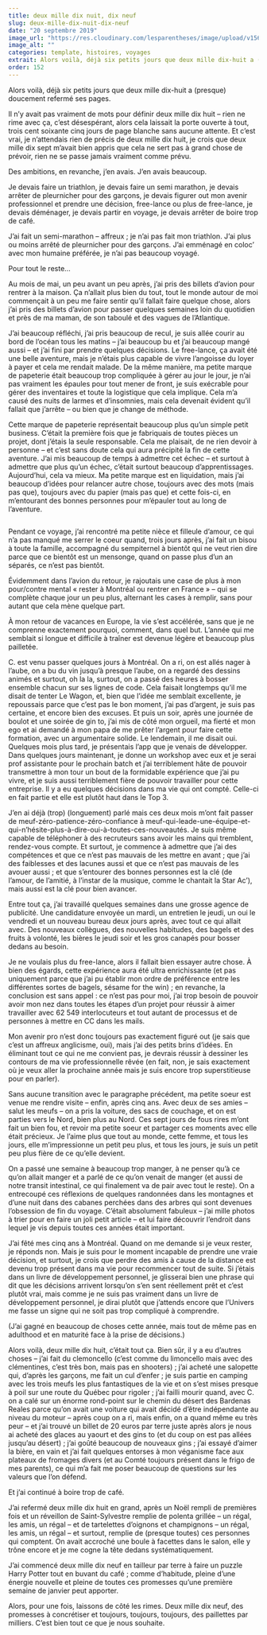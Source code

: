 ```yaml
---
title: deux mille dix nuit, dix neuf
slug: deux-mille-dix-nuit-dix-neuf
date: "20 septembre 2019"
image_url: "https://res.cloudinary.com/lesparentheses/image/upload/v1569002037/test/coworkamping_100.jpg"
image_alt: ""
categories: template, histoires, voyages
extrait: Alors voilà, déjà six petits jours que deux mille dix-huit a (presque) doucement refermé ses pages. Il n’y avait pas vraiment de mots pour définir deux mille dix huit – rien ne rime avec ça, c’est désespérant, alors cela laissait la porte ouverte à tout, trois cent soixante cinq jours de page blanche sans aucune attente. Et c’est vrai, je n’attendais rien de précis de deux mille dix huit, je crois que deux mille dix sept m’avait bien appris que cela ne sert pas à grand chose de prévoir, rien ne se passe jamais vraiment comme prévu.
order: 152
---
```


<div class="main-container">

  <div class="single-post--section">
    <p class="single-post--text">
      Alors voilà, déjà six petits jours que deux mille dix-huit a (presque) doucement refermé ses pages.
    </p>
    <p class="single-post--text">
      Il n’y avait pas vraiment de mots pour définir deux mille dix huit – rien ne rime avec ça, c’est désespérant, alors cela laissait la porte ouverte à tout, trois cent soixante cinq jours de page blanche sans aucune attente. Et c’est vrai, je n’attendais rien de précis de deux mille dix huit, je crois que deux mille dix sept m’avait bien appris que cela ne sert pas à grand chose de prévoir, rien ne se passe jamais vraiment comme prévu.
    </p>
    <p class="single-post--text">
      Des ambitions, en revanche, j’en avais. J’en avais beaucoup.
    </p>
    <p class="single-post--text">
      Je devais faire un triathlon, je devais faire un semi marathon, je devais arrêter de pleurnicher pour des garçons, je devais figurer out mon avenir professionnel et prendre une décision, free-lance ou plus de free-lance, je devais déménager, je devais partir en voyage, je devais arrêter de boire trop de café.
    </p>
    <p class="single-post--text">
      J’ai fait un semi-marathon – affreux ; je n’ai pas fait mon triathlon. J’ai plus ou moins arrêté de pleurnicher pour des garçons. J’ai emménagé en coloc’ avec mon humaine préférée, je n’ai pas beaucoup voyagé.
    </p>
    <p class="single-post--text">
      Pour tout le reste…
    </p>
  </div>

  <div class="single-post--section">
    <p class="single-post--text">
      Au mois de mai, un peu avant un peu après, j’ai pris des billets d’avion pour rentrer à la maison. Ça n’allait plus bien du tout, tout le monde autour de moi commençait à un peu me faire sentir qu’il fallait faire quelque chose, alors j’ai pris des billets d’avion pour passer quelques semaines loin du quotidien et près de ma maman, de son taboulé et des vagues de l’Atlantique.
    </p>
    <p class="single-post--text">
      J’ai beaucoup réfléchi, j’ai pris beaucoup de recul, je suis allée courir au bord de l’océan tous les matins – j’ai beaucoup bu et j’ai beaucoup mangé aussi – et j’ai fini par prendre quelques décisions. Le free-lance, ça avait été une belle aventure, mais je n’étais plus capable de vivre l’angoisse du loyer à payer et cela me rendait malade. De la même manière, ma petite marque de papeterie était beaucoup trop compliquée à gérer au jour le jour, je n’ai pas vraiment les épaules pour tout mener de front, je suis exécrable pour gérer des inventaires et toute la logistique que cela implique. Cela m’a causé des nuits de larmes et d’insomnies, mais cela devenait évident qu’il fallait que j’arrête – ou bien que je change de méthode.
    </p>
    <p class="single-post--text">
      Cette marque de papeterie représentait beaucoup plus qu’un simple petit business. C’était la première fois que je fabriquais de toutes pièces un projet, dont j’étais la seule responsable. Cela me plaisait, de ne rien devoir à personne – et c’est sans doute cela qui aura précipité la fin de cette aventure. J’ai mis beaucoup de temps à admettre cet échec – et surtout à admettre que plus qu’un échec, c’était surtout beaucoup d’apprentissages. Aujourd’hui, cela va mieux. Ma petite marque est en liquidation, mais j’ai beaucoup d’idées pour relancer autre chose, toujours avec des mots (mais pas que), toujours avec du papier (mais pas que) et cette fois-ci, en m’entourant des bonnes personnes pour m’épauler tout au long de l’aventure.
    </p>
  </div>

  <div class="single-post--image-gallery grid">
    <div class="is-one-half">
      <img src="https://res.cloudinary.com/lesparentheses/image/upload/v1569002038/test/coworkamping_63.jpg" alt="">
    </div>
    <div class="is-one-half">
      <img src="https://res.cloudinary.com/lesparentheses/image/upload/v1569002037/test/coworkamping_16.jpg" alt="">
    </div>
  </div>

  <div class="single-post--section">
    <p class="single-post--text">
      Pendant ce voyage, j’ai rencontré ma petite nièce et filleule d’amour, ce qui n’a pas manqué me serrer le coeur quand, trois jours après, j’ai fait un bisou à toute la famille, accompagné du sempiternel à bientôt qui ne veut rien dire parce que ce bientôt est un mensonge, quand on passe plus d’un an séparés, ce n’est pas bientôt.
    </p>
    <p class="single-post--text">
      Évidemment dans l’avion du retour, je rajoutais une case de plus à mon pour/contre mental « rester à Montréal ou rentrer en France » – qui se complète chaque jour un peu plus, alternant les cases à remplir, sans pour autant que cela mène quelque part.
    </p>
    <p class="single-post--text">
      À mon retour de vacances en Europe, la vie s’est accélérée, sans que je ne comprenne exactement pourquoi, comment, dans quel but. L’année qui me semblait si longue et difficile à traîner est devenue légère et beaucoup plus pailletée.
    </p>
  </div>

  <div class="single-post--section">
    <p class="single-post--text">
      C. est venu passer quelques jours à Montréal. On a ri, on est allés nager à l’aube, on a bu du vin jusqu’à presque l’aube, on a regardé des dessins animés et surtout, oh la la, surtout, on a passé des heures à bosser ensemble chacun sur ses lignes de code. Cela faisait longtemps qu’il me disait de tenter Le Wagon, et, bien que l’idée me semblait excellente, je repoussais parce que c’est pas le bon moment, j’ai pas d’argent, je suis pas certaine, et encore bien des excuses. Et puis un soir, après une journée de boulot et une soirée de gin to, j’ai mis de côté mon orgueil, ma fierté et mon ego et ai demandé à mon papa de me prêter l’argent pour faire cette formation, avec un argumentaire solide. Le lendemain, il me disait oui. Quelques mois plus tard, je présentais l’app que je venais de développer. Dans quelques jours maintenant, je donne un workshop avec eux et je serai prof assistante pour le prochain batch et j’ai terriblement hâte de pouvoir transmettre à mon tour un bout de la formidable expérience que j’ai pu vivre, et je suis aussi terriblement fière de pouvoir travailler pour cette entreprise.
      Il y a eu quelques décisions dans ma vie qui ont compté. Celle-ci en fait partie et elle est plutôt haut dans le Top 3.
    </p>
    <p class="single-post--text">
      J’en ai déjà (trop) (longuement) parlé mais ces deux mois m’ont fait passer de meuf-zéro-patience-zéro-confiance à meuf-qui-leade-une-équipe-et-qui-n’hésite-plus-à-dire-oui-à-toutes-ces-nouveautés. Je suis même capable de téléphoner à des recruteurs sans avoir les mains qui tremblent, rendez-vous compte. Et surtout, je commence à admettre que j’ai des compétences et que ce n’est pas mauvais de les mettre en avant ; que j’ai des faiblesses et des lacunes aussi et que ce n’est pas mauvais de les avouer aussi ; et que s’entourer des bonnes personnes est la clé (de l’amour, de l’amitié, à l’instar de la musique, comme le chantait la Star Ac’), mais aussi est la clé pour bien avancer.
    </p>
  </div>

  <div class="single-post--section">
    <p class="single-post--text">
      Entre tout ça, j’ai travaillé quelques semaines dans une grosse agence de publicité. Une candidature envoyée un mardi, un entretien le jeudi, un oui le vendredi et un nouveau bureau deux jours après, avec tout ce qui allait avec. Des nouveaux collègues, des nouvelles habitudes, des bagels et des fruits à volonté, les bières le jeudi soir et les gros canapés pour bosser dedans au besoin.
    </p>
    <p class="single-post--text">
      Je ne voulais plus du free-lance, alors il fallait bien essayer autre chose. À bien des égards, cette expérience aura été ultra enrichissante (et pas uniquement parce que j’ai pu établir mon ordre de préférence entre les différentes sortes de bagels, sésame for the win) ; en revanche, la conclusion est sans appel : ce n’est pas pour moi, j’ai trop besoin de pouvoir avoir mon nez dans toutes les étapes d’un projet pour réussir à aimer travailler avec 62 549 interlocuteurs et tout autant de processus et de personnes à mettre en CC dans les mails.
    </p>
    <p class="single-post--text">
      Mon avenir pro n’est donc toujours pas exactement figuré out (je sais que c’est un affreux anglicisme, oui), mais j’ai des petits brins d’idées. En éliminant tout ce qui ne me convient pas, je devrais réussir à dessiner les contours de ma vie professionnelle rêvée (en fait, non, je sais exactement où je veux aller la prochaine année mais je suis encore trop superstitieuse pour en parler).
    </p>
  </div>

  <div class="single-post--section">
    <p class="single-post--text">
      Sans aucune transition avec le paragraphe précédent, ma petite soeur est venue me rendre visite – enfin, après cinq ans. Avec deux de ses amies – salut les meufs – on a pris la voiture, des sacs de couchage, et on est parties vers le Nord, bien plus au Nord. Ces sept jours de fous rires m’ont fait un bien fou, et revoir ma petite soeur et partager ces moments avec elle était précieux. Je l’aime plus que tout au monde, cette femme, et tous les jours, elle m’impressionne un petit peu plus, et tous les jours, je suis un petit peu plus fière de ce qu’elle devient.
    </p>
    <p class="single-post--text">
      On a passé une semaine à beaucoup trop manger, à ne penser qu’à ce qu’on allait manger et a parlé de ce qu’on venait de manger (et aussi de notre transit intestinal, ce qui finalement va de pair avec tout le reste). On a entrecoupé ces réflexions de quelques randonnées dans les montagnes et d’une nuit dans des cabanes perchées dans des arbres qui sont devenues l’obsession de fin du voyage. C’était absolument fabuleux – j’ai mille photos à trier pour en faire un joli petit article – et lui faire découvrir l’endroit dans lequel je vis depuis toutes ces années était important.
    </p>
    <p class="single-post--text">
      J’ai fêté mes cinq ans à Montréal. Quand on me demande si je veux rester, je réponds non. Mais je suis pour le moment incapable de prendre une vraie décision, et surtout, je crois que perdre des amis à cause de la distance est devenu trop présent dans ma vie pour recommencer tout de suite. Si j’étais dans un livre de développement personnel, je glisserai bien une phrase qui dit que les décisions arrivent lorsqu’on s’en sent réellement prêt et c’est plutôt vrai, mais comme je ne suis pas vraiment dans un livre de développement personnel, je dirai plutôt que j’attends encore que l’Univers me fasse un signe qui ne soit pas trop compliqué à comprendre.
    </p>
    <p class="single-post--text">
        (J’ai gagné en beaucoup de choses cette année, mais tout de même pas en adulthood et en maturité face à la prise de décisions.)
    </p>
  </div>

  <div class="single-post--section">
    <p class="single-post--text">
      Alors voilà, deux mille dix huit, c’était tout ça. Bien sûr, il y a eu d’autres choses – j’ai fait du clemoncello (c’est comme du limoncello mais avec des clémentines, c’est très bon, mais pas en shooters) ; j’ai acheté une salopette qui, d’après les garçons, me fait un cul d’enfer ; je suis partie en camping avec les trois meufs les plus fantastiques de la vie et on s’est mises presque à poil sur une route du Québec pour rigoler ; j’ai failli mourir quand, avec C. on a calé sur un énorme rond-point sur le chemin du désert des Bardenas Reales parce qu’on avait une voiture qui avait décidé d’être indépendante au niveau du moteur – après coup on a ri, mais enfin, on a quand même eu très peur – et j’ai trouvé un billet de 20 euros par terre juste après alors je nous ai acheté des glaces au yaourt et des gins to (et du coup on est pas allées jusqu’au désert) ; j’ai goûté beaucoup de nouveaux gins ; j’ai essayé d’aimer la bière, en vain et j’ai fait quelques entorses à mon véganisme face aux plateaux de fromages divers (et au Comté toujours présent dans le frigo de mes parents), ce qui m’a fait me poser beaucoup de questions sur les valeurs que l’on défend.
    </p>
    <p class="single-post--text">
        Et j’ai continué à boire trop de café.
    </p>
    <p class="single-post--text">
      J’ai refermé deux mille dix huit en grand, après un Noël rempli de premières fois et un réveillon de Saint-Sylvestre remplie de polenta grillée – un régal, les amis, un régal – et de tartelettes d’oignons et champignons – un régal, les amis, un régal – et surtout, remplie de (presque toutes) ces personnes qui comptent. On avait accroché une boule à facettes dans le salon, elle y trône encore et je me cogne la tête dedans systématiquement.
    </p>
    <p class="single-post--text">
      J’ai commencé deux mille dix neuf en tailleur par terre à faire un puzzle Harry Potter tout en buvant du café ; comme d’habitude, pleine d’une énergie nouvelle et pleine de toutes ces promesses qu’une première semaine de janvier peut apporter.
    </p>
    <p class="single-post--text">
      Alors, pour une fois, laissons de côté les rimes. Deux mille dix neuf, des promesses à concrétiser et toujours, toujours, toujours, des paillettes par milliers.
      C’est bien tout ce que je nous souhaite.
    </p>
  </div>

</div>

